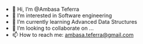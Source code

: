- 👋 Hi, I’m @Ambasa Teferra
- 👀 I’m interested in Software engineering
- 🌱 I’m currently learning Advanced Data Structures
- 💞️ I’m looking to collaborate on ...
- 📫 How to reach me: ambasa.teferra@gmail.com

<!---
Ambas-T/Ambas-T is a ✨ special ✨ repository because its `README.md` (this file) appears on your GitHub profile.
You can click the Preview link to take a look at your changes.
--->
